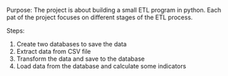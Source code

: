 Purpose:
The project is about building a small ETL program in python. Each pat of the project focuses on different stages of the ETL process.

Steps:
1. Create two databases to save the data
2. Extract data from CSV file
3. Transform the data and save to the database
4. Load data from the database and calculate some indicators
